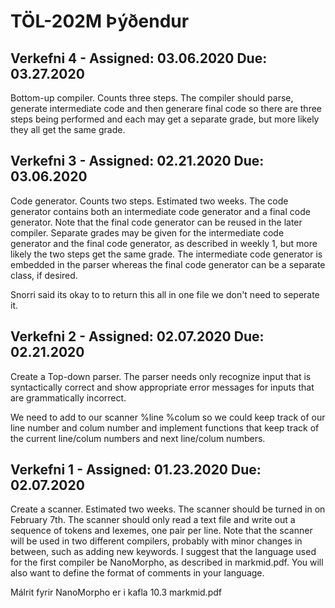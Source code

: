 # TÖL-202M Þýðendur

## Verkefni 4 - Assigned: 03.06.2020 Due: 03.27.2020
Bottom-up compiler. Counts three steps. The compiler should parse, generate intermediate code and then generare final code so there are three steps being performed and each may get a separate grade, but more likely they all get the same grade.

## Verkefni 3 - Assigned: 02.21.2020 Due: 03.06.2020
Code generator. Counts two steps. Estimated two weeks. The code generator contains both an intermediate code
generator and a final code generator. Note that the final code generator can be reused
in the later compiler. Separate grades may be given for the intermediate code generator
and the final code generator, as described in weekly 1, but more likely the two steps get
the same grade. The intermediate code generator is embedded in the parser whereas the
final code generator can be a separate class, if desired.

Snorri said its okay to to return this all in one file we don't need to seperate it.

## Verkefni 2 - Assigned: 02.07.2020 Due: 02.21.2020
Create a Top-down parser. The parser needs only recognize input that is syntactically correct and show
appropriate error messages for inputs that are grammatically incorrect.

We need to add to our scanner %line %colum so we could keep track of our line number and colum number and
implement functions that keep track of the current line/colum numbers and next line/colum numbers.


## Verkefni 1 - Assigned: 01.23.2020 Due: 02.07.2020
Create a scanner. Estimated two weeks. The scanner should be turned in on February 7th. The
scanner should only read a text file and write out a sequence of tokens and lexemes, one
pair per line. Note that the scanner will be used in two different compilers, probably with
minor changes in between, such as adding new keywords. I suggest that the language
used for the first compiler be NanoMorpho, as described in markmid.pdf. You will
also want to define the format of comments in your language.

Málrit fyrir NanoMorpho er i kafla 10.3 markmid.pdf

